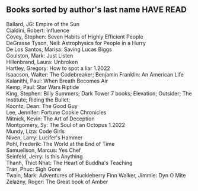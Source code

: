 ## Books sorted by author's last name HAVE READ 

Ballard, JG: Empire of the Sun  
Cialdini, Robert: Influence  
Covey, Stephen: Seven Habits of Highly Efficient People  
DeGrasse Tyson, Neil: Astrophysics for People in a Hurry  
De Los Santos, Marisa: Saving Lucas Biggs  
Goulston, Mark: Just Listen  
Hillenbrand, Laura: Unbroken  
Hartley, Gregory: How to spot a liar 1.2022    
Isaacson, Walter: The Codebreaker; Benjamin Franklin: An American Life  
Kalanithi, Paul: When Breath Becomes Air  
Kemp, Paul: Star Wars Riptide  
King, Stephen: Billy Summers; Dark Tower 7 books; Elevation; Outsider; The Institute; Riding the Bullet;     
Koontz, Dean: The Good Guy  
Lee, Jennifer: Fortune Cookie Chronicles  
Mitnick, Kevin: The Art of Deception  
Montgomery, Sy: The Soul of an Octopus 1.2022  
Mundy, Liza: Code Girls  
Niven, Larry: Lucifer's Hammer  
Pohl, Frederik: The World at the End of Time  
Samuellson, Marcus: Yes Chef  
Seinfeld, Jerry: Is this Anything  
Thanh, Thict Nhat: The Heart of Buddha's Teaching  
Tran, Phuc: Sigh Gone  
Twain, Mark: Adventures of Huckleberry Finn
Walker, Jimmie: Dyn O Mite  
Zelazny, Roger: The Great book of Amber  
